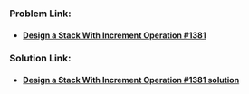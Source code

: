 ### **Problem Link:**

- #### [Design a Stack With Increment Operation #1381](https://leetcode.com/problems/design-a-stack-with-increment-operation/)

### **Solution Link:**

- #### [Design a Stack With Increment Operation #1381 solution](./Solution.java )
